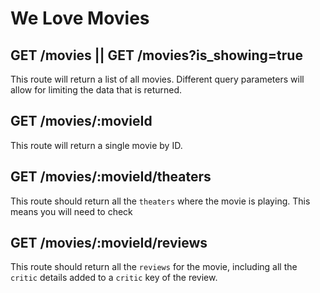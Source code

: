 # We Love Movies

## GET /movies || GET /movies?is_showing=true

This route will return a list of all movies. Different query parameters will allow for limiting the data that is returned.

## GET /movies/:movieId

This route will return a single movie by ID.

## GET /movies/:movieId/theaters

This route should return all the `theaters` where the movie is playing. This means you will need to check

## GET /movies/:movieId/reviews

This route should return all the `reviews` for the movie, including all the `critic` details added to a `critic` key of the review.

